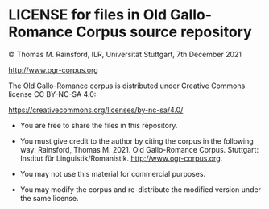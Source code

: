 LICENSE for files in Old Gallo-Romance Corpus source repository
===============================================================
© Thomas M. Rainsford, ILR, Universität Stuttgart, 7th December 2021

http://www.ogr-corpus.org

The Old Gallo-Romance corpus is distributed under Creative Commons license
CC BY-NC-SA 4.0:

https://creativecommons.org/licenses/by-nc-sa/4.0/

* You are free to share the files in this repository.

* You must give credit to the author by citing the corpus in the following way:
	Rainsford, Thomas M. 2021. Old Gallo-Romance Corpus.
	Stuttgart: Institut für Linguistik/Romanistik. 
		<http://www.ogr-corpus.org>.
		
* You may not use this material for commercial purposes.

* You may modify the corpus and re-distribute the modified version under the same
	license.